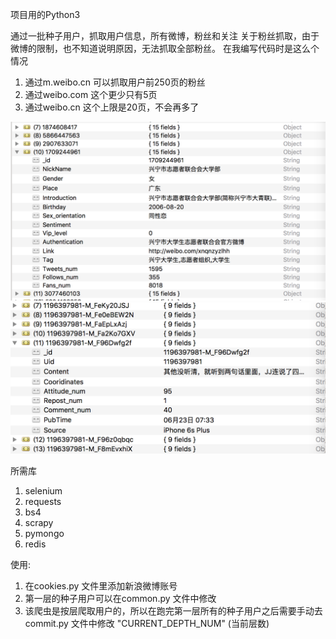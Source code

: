

项目用的Python3

通过一批种子用户，抓取用户信息，所有微博，粉丝和关注
关于粉丝抓取，由于微博的限制，也不知道说明原因，无法抓取全部粉丝。
在我编写代码时是这么个情况
1. 通过m.weibo.cn   可以抓取用户前250页的粉丝
2. 通过weibo.com    这个更少只有5页
3. 通过weibo.cn     这个上限是20页，不会再多了


![用户信息](https://github.com/JzwOnly/weibo_spider/blob/master/Weibo_spider/img/Infomation.png)
![微博信息](https://github.com/JzwOnly/weibo_spider/blob/master/Weibo_spider/img/Tweets.png)

所需库
1. selenium
2. requests
3. bs4
4. scrapy
5. pymongo
6. redis


使用:
1. 在cookies.py 文件里添加新浪微博账号
2. 第一层的种子用户可以在common.py 文件中修改
3. 该爬虫是按层爬取用户的，所以在跑完第一层所有的种子用户之后需要手动去commit.py 文件中修改 "CURRENT_DEPTH_NUM" (当前层数)
